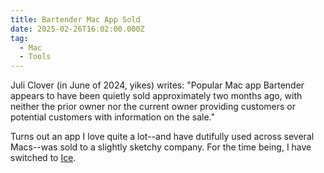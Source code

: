 ```yaml
---
title: Bartender Mac App Sold
date: 2025-02-26T16:02:00.000Z
tag:
  - Mac
  - Tools
---
```

Juli Clover (in June of 2024, yikes) writes: "Popular Mac app Bartender appears to have been quietly sold approximately two months ago, with neither the prior owner nor the current owner providing customers or potential customers with information on the sale."

Turns out an app I love quite a lot--and have dutifully used across several Macs--was sold to a slightly sketchy company. For the time being, I have switched to [Ice](https://icemenubar.app/).
